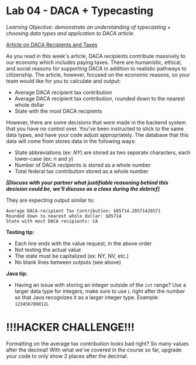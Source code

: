 # Lab 04 - DACA + Typecasting

_Learning Objective: demonstrate an understanding of typecasting + choosing data types and application to DACA article._

[Article on DACA Recipients and Taxes](https://www.nbcnews.com/news/latino/daca-recipients-12-states-pay-over-50-million-taxes-report-n1053041)

As you read in this week's article, DACA recipients contribute massively to our economy which includes paying taxes. There are humanistic, ethical, and social reasons for supporting DACA in addition to realistic pathways to citizenship. The article, however, focused on the economic reasons, so your team would like for you to calculate and output:

- Average DACA recipient tax contribution
- Average DACA recipient tax contribution, rounded down to the nearest whole dollar
- State with the most DACA recipients

However, there are some decisions that were made in the backend system that you have no control over. You've been instructed to stick to the same data types, and have your code adjust appropriately. The database that this data will come from stores data in the following ways:

- State abbreviations (ex: _NY_) are stored as two separate characters, each lower-case (ex: _n_ and _y_)
- Number of DACA recipients is stored as a whole number
- Total federal tax contribution stored as a whole number

**_[Discuss with your partner what justifiable reasoning behind this decision could be, we'll discuss as a class during the debrief]_**

They are expecting output similar to:
```
Average DACA-recipient Tax Contribution: $85714.28571428571
Rounded down to nearest whole dollar: $85714
State with most DACA recipients: CA
```
**Testing tip:**

- Each line ends with the value request, in the above order
- Not testing the actual value
- The state must be capitalized (ex: NY, NV, etc.)
- No blank lines between outputs (see above)

**Java tip:**

- Having an issue with storing an integer outside of the `int` range? Use a larger data type for integers, make sure to use `L` right after the number so that Java recognizes it as a larger integer type. Example: `123456789012L`

# **!!!HACKER CHALLENGE!!!**

Formatting on the average tax contribution looks bad right? So many values after the decimal! With what we've covered in the course so far, upgrade your code to only show 2 places after the decimal.

